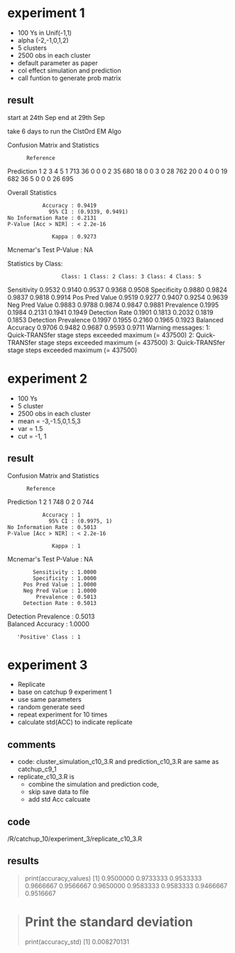 # experiment 1

- 100 Ys  in Unif(-1,1)
- alpha (-2,-1,0,1,2)
- 5 clusters
- 2500 obs in each cluster
- default parameter as paper
- col effect simulation and prediction
- call funtion to generate prob matrix

## result

start at 24th Sep
end at 29th Sep

take 6 days to run the ClstOrd EM Algo

Confusion Matrix and Statistics

          Reference
Prediction   1   2   3   4   5
         1 713  36   0   0   0
         2  35 680  18   0   0
         3   0  28 762  20   0
         4   0   0  19 682  36
         5   0   0   0  26 695

Overall Statistics
                                          
               Accuracy : 0.9419          
                 95% CI : (0.9339, 0.9491)
    No Information Rate : 0.2131          
    P-Value [Acc > NIR] : < 2.2e-16       
                                          
                  Kappa : 0.9273          
                                          
 Mcnemar's Test P-Value : NA              

Statistics by Class:

                     Class: 1 Class: 2 Class: 3 Class: 4 Class: 5
Sensitivity            0.9532   0.9140   0.9537   0.9368   0.9508
Specificity            0.9880   0.9824   0.9837   0.9818   0.9914
Pos Pred Value         0.9519   0.9277   0.9407   0.9254   0.9639
Neg Pred Value         0.9883   0.9788   0.9874   0.9847   0.9881
Prevalence             0.1995   0.1984   0.2131   0.1941   0.1949
Detection Rate         0.1901   0.1813   0.2032   0.1819   0.1853
Detection Prevalence   0.1997   0.1955   0.2160   0.1965   0.1923
Balanced Accuracy      0.9706   0.9482   0.9687   0.9593   0.9711
Warning messages:
1: Quick-TRANSfer stage steps exceeded maximum (= 437500) 
2: Quick-TRANSfer stage steps exceeded maximum (= 437500) 
3: Quick-TRANSfer stage steps exceeded maximum (= 437500) 


# experiment 2

- 100 Ys
- 5 cluster
- 2500 obs in each cluster
- mean = -3,-1.5,0,1.5,3
- var = 1.5
- cut = -1, 1

## result

Confusion Matrix and Statistics

          Reference
Prediction   1   2
         1 748   0
         2   0 744
                                     
               Accuracy : 1          
                 95% CI : (0.9975, 1)
    No Information Rate : 0.5013     
    P-Value [Acc > NIR] : < 2.2e-16  
                                     
                  Kappa : 1          
                                     
 Mcnemar's Test P-Value : NA         
                                     
            Sensitivity : 1.0000     
            Specificity : 1.0000     
         Pos Pred Value : 1.0000     
         Neg Pred Value : 1.0000     
             Prevalence : 0.5013     
         Detection Rate : 0.5013     
   Detection Prevalence : 0.5013     
      Balanced Accuracy : 1.0000     
                                     
       'Positive' Class : 1 


# experiment 3

- Replicate
- base on catchup 9 experiment 1
- use same parameters
- random generate seed 
- repeat experiment for 10 times
- calculate std(ACC) to indicate replicate

## comments

- code: cluster_simulation_c10_3.R and prediction_c10_3.R are same as catchup_c9_1
- replicate_c10_3.R is 
  - combine the simulation and prediction code,
  - skip save data to file
  - add std Acc calcuate

## code

/R/catchup_10/experiment_3/replicate_c10_3.R

## results

> print(accuracy_values)
 [1] 0.9500000 0.9733333 0.9533333 0.9666667 0.9566667 0.9650000 0.9583333 0.9583333 0.9466667 0.9516667

> # Print the standard deviation
> print(accuracy_std)
[1] 0.008270131